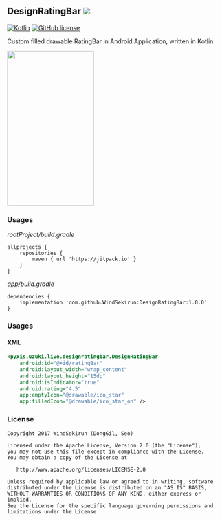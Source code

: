 ## DesignRatingBar [![](https://jitpack.io/v/WindSekirun/DesignRatingBar.svg)](https://jitpack.io/#WindSekirun/DesignRatingBar)

[![Kotlin](https://img.shields.io/badge/kotlin-1.2.0-blue.svg)](http://kotlinlang.org)	[![GitHub license](https://img.shields.io/badge/license-Apache%20License%202.0-blue.svg?style=flat)](http://www.apache.org/licenses/LICENSE-2.0)

Custom filled drawable RatingBar in Android Application, written in Kotlin. 

<img src="https://github.com/WindSekirun/DesginRatingBar/blob/master/art/sample.png" width="202" height="360">

### Usages
*rootProject/build.gradle*
```	
allprojects {
    repositories {
	    maven { url 'https://jitpack.io' }
    }
}
```

*app/build.gradle*
```
dependencies {
    implementation 'com.github.WindSekirun:DesignRatingBar:1.0.0'
}
```

### Usages

#### XML
```XML
<pyxis.uzuki.live.designratingbar.DesignRatingBar
    android:id="@+id/ratingBar"
    android:layout_width="wrap_content"
    android:layout_height="15dp"
    android:isIndicator="true"
    android:rating="4.5"
    app:emptyIcon="@drawable/ico_star"
    app:filledIcon="@drawable/ico_star_on" />
```

### License 
```
Copyright 2017 WindSekirun (DongGil, Seo)

Licensed under the Apache License, Version 2.0 (the "License");
you may not use this file except in compliance with the License.
You may obtain a copy of the License at

   http://www.apache.org/licenses/LICENSE-2.0

Unless required by applicable law or agreed to in writing, software
distributed under the License is distributed on an "AS IS" BASIS,
WITHOUT WARRANTIES OR CONDITIONS OF ANY KIND, either express or implied.
See the License for the specific language governing permissions and
limitations under the License.
```
